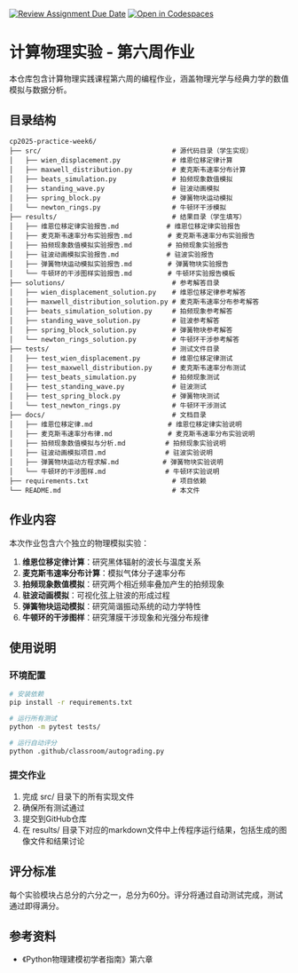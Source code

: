 [![Review Assignment Due Date](https://classroom.github.com/assets/deadline-readme-button-22041afd0340ce965d47ae6ef1cefeee28c7c493a6346c4f15d667ab976d596c.svg)](https://classroom.github.com/a/VbjIuRO4)
[![Open in Codespaces](https://classroom.github.com/assets/launch-codespace-2972f46106e565e64193e422d61a12cf1da4916b45550586e14ef0a7c637dd04.svg)](https://classroom.github.com/open-in-codespaces?assignment_repo_id=18968992)
# 计算物理实验 - 第六周作业

本仓库包含计算物理实践课程第六周的编程作业，涵盖物理光学与经典力学的数值模拟与数据分析。

## 目录结构
```shell
cp2025-practice-week6/
├── src/                                 # 源代码目录（学生实现）
│   ├── wien_displacement.py             # 维恩位移定律计算
│   ├── maxwell_distribution.py          # 麦克斯韦速率分布计算
│   ├── beats_simulation.py              # 拍频现象数值模拟
│   ├── standing_wave.py                 # 驻波动画模拟
│   ├── spring_block.py                  # 弹簧物块运动模拟
│   └── newton_rings.py                  # 牛顿环干涉模拟
├── results/                             # 结果目录（学生填写）
│   ├── 维恩位移定律实验报告.md            # 维恩位移定律实验报告
│   ├── 麦克斯韦速率分布实验报告.md         # 麦克斯韦速率分布实验报告
│   ├── 拍频现象数值模拟实验报告.md         # 拍频现象实验报告
│   ├── 驻波动画模拟实验报告.md            # 驻波实验报告
│   ├── 弹簧物块运动模拟实验报告.md         # 弹簧物块实验报告
│   └── 牛顿环的干涉图样实验报告.md         # 牛顿环实验报告模板
├── solutions/                           # 参考解答目录
│   ├── wien_displacement_solution.py    # 维恩位移定律参考解答
│   ├── maxwell_distribution_solution.py # 麦克斯韦速率分布参考解答
│   ├── beats_simulation_solution.py     # 拍频现象参考解答
│   ├── standing_wave_solution.py        # 驻波参考解答
│   ├── spring_block_solution.py         # 弹簧物块参考解答
│   └── newton_rings_solution.py         # 牛顿环干涉参考解答
├── tests/                               # 测试文件目录
│   ├── test_wien_displacement.py        # 维恩位移定律测试
│   ├── test_maxwell_distribution.py     # 麦克斯韦速率分布测试
│   ├── test_beats_simulation.py         # 拍频现象测试
│   ├── test_standing_wave.py            # 驻波测试
│   ├── test_spring_block.py             # 弹簧物块测试
│   └── test_newton_rings.py             # 牛顿环干涉测试
├── docs/                                # 文档目录
│   ├── 维恩位移定律.md                   # 维恩位移定律实验说明
│   ├── 麦克斯韦速率分布律.md              # 麦克斯韦速率分布实验说明
│   ├── 拍频现象数值模拟与分析.md          # 拍频现象实验说明
│   ├── 驻波动画模拟项目.md               # 驻波实验说明
│   ├── 弹簧物块运动方程求解.md           # 弹簧物块实验说明
│   └── 牛顿环的干涉图样.md               # 牛顿环实验说明
├── requirements.txt                     # 项目依赖
└── README.md                            # 本文件
```


## 作业内容

本次作业包含六个独立的物理模拟实验：

1. **维恩位移定律计算**：研究黑体辐射的波长与温度关系
2. **麦克斯韦速率分布计算**：模拟气体分子速率分布
3. **拍频现象数值模拟**：研究两个相近频率叠加产生的拍频现象
4. **驻波动画模拟**：可视化弦上驻波的形成过程
5. **弹簧物块运动模拟**：研究简谐振动系统的动力学特性
6. **牛顿环的干涉图样**：研究薄膜干涉现象和光强分布规律

## 使用说明

### 环境配置
```bash
# 安装依赖
pip install -r requirements.txt

# 运行所有测试
python -m pytest tests/

# 运行自动评分
python .github/classroom/autograding.py
```
### 提交作业
1. 完成 src/ 目录下的所有实现文件
2. 确保所有测试通过
3. 提交到GitHub仓库
4. 在 results/ 目录下对应的markdown文件中上传程序运行结果，包括生成的图像文件和结果讨论
## 评分标准
每个实验模块占总分的六分之一，总分为60分。评分将通过自动测试完成，测试通过即得满分。

## 参考资料
- 《Python物理建模初学者指南》第六章
